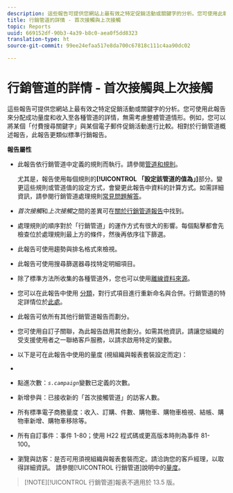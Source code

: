 ```yaml
---
description: 這些報告可提供您網站上最有效之特定促銷活動或關鍵字的分析。您可使用此報告來分配成功量度和收入至各種管道的詳情，無需考慮整體管道情形。例如，您可以將某個「付費搜尋關鍵字」與某個電子郵件促銷活動進行比較。相對於行銷管道概述報告，此報告更類似標準行銷報告。
title: 行銷管道的詳情 - 首次接觸與上次接觸
topic: Reports
uuid: 669152df-90b3-4a39-b8c0-aea0f5dd8323
translation-type: ht
source-git-commit: 99ee24efaa517e8da700c67818c111c4aa90dc02

---
```



# 行銷管道的詳情 - 首次接觸與上次接觸

這些報告可提供您網站上最有效之特定促銷活動或關鍵字的分析。您可使用此報告來分配成功量度和收入至各種管道的詳情，無需考慮整體管道情形。例如，您可以將某個「付費搜尋關鍵字」與某個電子郵件促銷活動進行比較。相對於行銷管道概述報告，此報告更類似標準行銷報告。

**報告屬性**

* 此報告依行銷管道中定義的規則而執行。請參閱[管道和規則](https://marketing.adobe.com/resources/help/zh_TW/mchannel/c_channels_rules.html)。

   尤其是，報告使用每個規則的&#x200B;**[!UICONTROL 「設定該管道的值為」]**&#x200B;部分。變更這些規則或管道值的設定方式，會變更此報告中資料的計算方式。如需詳細資訊，請參閱行銷管道處理規則[常見問題解答](https://marketing.adobe.com/resources/help/zh_TW/mchannel/c_faq.html)。

* *首次接觸*&#x200B;和&#x200B;*上次接觸*&#x200B;之間的差異可在[關於行銷管道報告](https://marketing.adobe.com/resources/help/zh_TW/mchannel/c_overview.html)中找到。

* 處理規則的順序對於「行銷管道」的運作方式有很大的影響。每個點擊都會先檢查位於處理規則最上方的條件，然後再依序往下篩選。
* 此報告可使用趨勢與排名格式來檢視。
* 此報告可使用搜尋篩選器尋找特定明細項目。
* 除了標準方法所收集的各種管道外，您也可以使用[離線資料來源](https://marketing.adobe.com/resources/help/zh_TW/mchannel/c_overview_online_offline.html)。
* 您可以在此報告中使用 [ 分類](https://marketing.adobe.com/resources/help/zh_TW/reference/classifications.html)，對行式項目進行重新命名與合併。行銷管道的特定詳情位於[此處](https://marketing.adobe.com/resources/help/zh_TW/mchannel/t_classifications.html)。

* 此報告可依所有其他行銷管道報告而劃分。
* 您可使用自訂子關聯，為此報告啟用其他劃分。如需其他資訊，請讓您組織的受支援使用者之一聯絡客戶服務，以請求啟用特定的變數。
* 以下是可在此報告中使用的量度 (視組織與報表套裝設定而定)：
* 

   * 點進次數：*`s.campaign`*&#x200B;變數已定義的次數。
   * 新增參與：已接收新的「首次接觸管道」的訪客人數。
   * 所有標準電子商務量度：收入、訂購、件數、購物車、購物車檢視、結帳、購物車新增、購物車移除等。
   * 所有自訂事件：事件 1-80；使用 H22 程式碼或更高版本時則為事件 81-100。
   * 瀏覽與訪客：是否可用須視組織與報表套裝而定。請洽詢您的客戶經理，以取得詳細資訊。
   請參閱[!UICONTROL 行銷管道]說明中的[量度](https://marketing.adobe.com/resources/help/zh_TW/mchannel/c_overview_metrics.html)。

> [!NOTE][!UICONTROL  行銷管道]報表不適用於 13.5 版。

